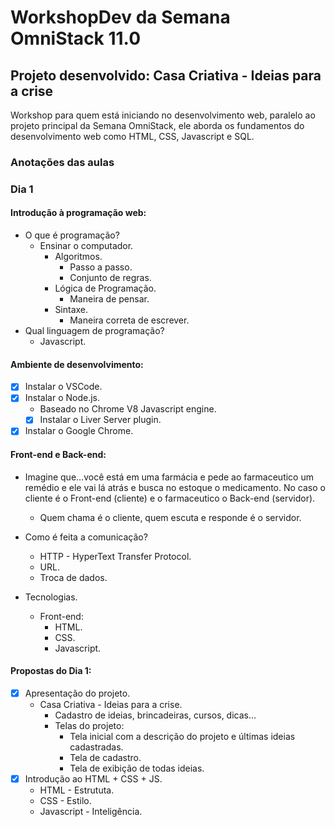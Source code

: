 # WorkshopDev da Semana OmniStack 11.0

## Projeto desenvolvido: Casa Criativa - Ideias para a crise

Workshop para quem está iniciando no desenvolvimento web, paralelo ao projeto principal da Semana OmniStack, ele aborda os fundamentos do desenvolvimento web como HTML, CSS, Javascript e SQL.

### Anotações das aulas

### Dia 1

#### Introdução à programação web:
* O que é programação?
    * Ensinar o computador.
        * Algoritmos.
            * Passo a passo.
            * Conjunto de regras.
        * Lógica de Programação.
            * Maneira de pensar.
        * Sintaxe.
            * Maneira correta de escrever.
* Qual linguagem de programação?
    * Javascript.

#### Ambiente de desenvolvimento:
- [x] Instalar o VSCode.
- [x] Instalar o Node.js.
    * Baseado no Chrome V8 Javascript engine.
    - [x] Instalar o Liver Server plugin.
- [x] Instalar o Google Chrome.

#### Front-end e Back-end:
* Imagine que...você está em uma farmácia e pede ao farmaceutico um remédio e ele vai lá atrás e busca no estoque o medicamento. No caso o cliente é o Front-end (cliente) e o farmaceutico o Back-end (servidor).
    * Quem chama é o cliente, quem escuta e responde é o servidor.

* Como é feita a comunicação?
    * HTTP - HyperText Transfer Protocol.
    * URL.
    * Troca de dados.

* Tecnologias.
    * Front-end:
        * HTML.
        * CSS.
        * Javascript.

#### Propostas do Dia 1:
- [x] Apresentação do projeto.
    * Casa Criativa - Ideias para a crise.
        * Cadastro de ideias, brincadeiras, cursos, dicas...
        * Telas do projeto:
            * Tela inicial com a descrição do projeto e últimas ideias cadastradas.
            * Tela de cadastro.
            * Tela de exibição de todas ideias.
- [x] Introdução ao HTML + CSS + JS.
    * HTML - Estrututa.
    * CSS - Estilo.
    * Javascript - Inteligência.







































